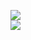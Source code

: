 [![](https://img.shields.io/badge/Made%20With-Github%20Spray-lightgrey.svg?style=for-the-badge&logo=github)](https://github.com/Annihil/github-spray#3312)  
[![](https://i.imgur.com/2DrTn0Z.gif)](https://github.com/Annihil/github-spray)